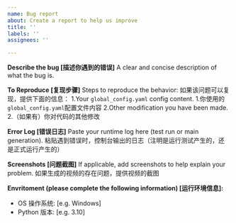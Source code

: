 ```yaml
---
name: Bug report
about: Create a report to help us improve
title: ''
labels: ''
assignees: ''

---
```


**Describe the bug [描述你遇到的错误]**
A clear and concise description of what the bug is.

**To Reproduce [复现步骤]**
Steps to reproduce the behavior:
如果该问题可以复现，提供下面的信息：
1.Your `global_config.yaml` config content.
1.你使用的`global_config.yaml`配置文件内容
2.Other modification you have been made.
2.（如果有）你对代码的其他修改

**Error Log [错误日志]**
Paste your runtime log here (test run or main generation).
粘贴遇到错误时，控制台输出的日志（注明是运行测试产生的，还是正式运行产生的）

**Screenshots [问题截图]**
If applicable, add screenshots to help explain your problem.
如果生成的视频的存在问题，提供视频的截图

**Envritoment (please complete the following information) [运行环境信息]:**
 - OS 操作系统: [e.g. Windows]
 - Python 版本: [e.g. 3.10]
